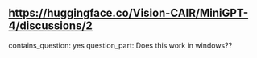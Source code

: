 ## https://huggingface.co/Vision-CAIR/MiniGPT-4/discussions/2

contains_question: yes
question_part: Does this work in windows??